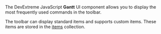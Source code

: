 The DevExtreme JavaScript **Gantt** UI component allows you to display the most frequently used commands in the toolbar.

The toolbar can display standard items and supports custom items. These items are stored in the [items](/Documentation/ApiReference/UI_Components/dxGantt/Configuration/toolbar/items/) collection.
